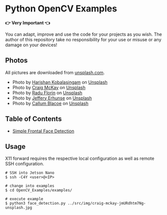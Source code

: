 # Python OpenCV Examples

**:point_right: Very Important :point_left:**

You can adapt, improve and use the code for your projects as you wish. The author of this repository take no responsibility for your use or misuse or any damage on your devices!

## Photos

All pictures are downloaded from [unsplash.com](https://unsplash.com/).

- Photo by <a href="https://unsplash.com/@harishankphotography?utm_source=unsplash&utm_medium=referral&utm_content=creditCopyText">Harishan Kobalasingam</a> on <a href="https://unsplash.com/s/photos/human?utm_source=unsplash&utm_medium=referral&utm_content=creditCopyText">Unsplash</a>
- Photo by <a href="https://unsplash.com/@bigbeardweebeard?utm_source=unsplash&utm_medium=referral&utm_content=creditCopyText">Craig McKay</a> on <a href="https://unsplash.com/s/photos/human?utm_source=unsplash&utm_medium=referral&utm_content=creditCopyText">Unsplash</a>
- Photo by <a href="https://unsplash.com/@raduflorin?utm_source=unsplash&utm_medium=referral&utm_content=creditCopyText">Radu Florin</a> on <a href="https://unsplash.com/s/photos/human?utm_source=unsplash&utm_medium=referral&utm_content=creditCopyText">Unsplash</a>
- Photo by <a href="https://unsplash.com/@j_erhunse?utm_source=unsplash&utm_medium=referral&utm_content=creditCopyText">Jeffery Erhunse</a> on <a href="https://unsplash.com/s/photos/human?utm_source=unsplash&utm_medium=referral&utm_content=creditCopyText">Unsplash</a>
- Photo by <a href="https://unsplash.com/@callumjames?utm_source=unsplash&utm_medium=referral&utm_content=creditCopyText">Callum Blacoe</a> on <a href="https://unsplash.com/s/photos/human?utm_source=unsplash&utm_medium=referral&utm_content=creditCopyText">Unsplash</a>

## Table of Contents

- [Simple Frontal Face Detection](./examples/face_detection.py)

## Usage

X11 forward requires the respective local configuration as well as remote SSH configuration.

```shell
# SSH into Jetson Nano
$ ssh -C4Y <user>@<IP>

# change into examples
$ cd OpenCV_Examples/examples/

# execute example
$ python3 face_detection.py ../src/img/craig-mckay-jmURdhtm7Ng-unsplash.jpg
```
